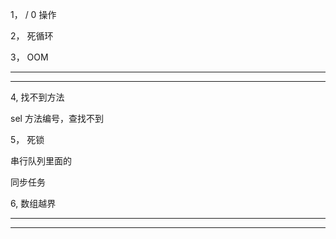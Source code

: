 1， / 0 
操作




2， 死循环



3， OOM


<hr>



<hr>

4, 找不到方法


sel 方法编号，查找不到




5， 死锁


串行队列里面的

同步任务





6, 数组越界



<hr>




<hr>
